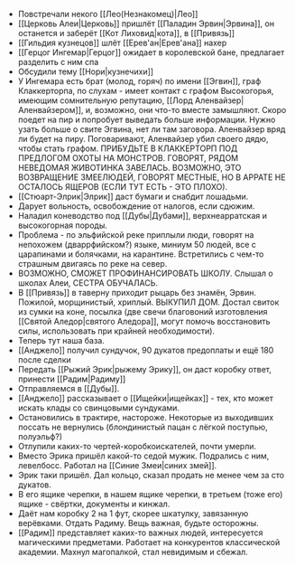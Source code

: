 * Повстречали некого [[Лео(Незнакомец)|Лео]]
* [[Церковь Алеи|Церковь]] пришлёт [[Паладин Эрвин|Эрвина]], он останется и заберёт [[Кот Лиховид|кота]], в [[Привязь]]
* [[Гильдия кузнецов]] шлёт [[Ерев'ан|Ерев'aна]] нахер
* [[Герцог Ингемар|Герцог]] ожидает в королевской бане, предлагает разделить с ним спа
* Обсудили тему [[Нори|кузнечихи]]
* У Ингемара есть брат (молод, горяч) по имени [[Эгвин]], граф Клаккерторпа, по слухам - имеет контакт с графом Высокогорья, имеющим сомнительную репутацию, [[Лорд Аленвайзер|Аленвайзером]], и, возможно, они что-то вместе замышляют. Скоро поедет на пир и попробует выведать больше информации. Нужно узать больше о свите Эгвина, нет ли там заговора. Аленвайзер вряд ли будет на пиру. Поговаривают, Аленвайзер убил своего дядю, чтобы стать графом. ПРИБУДЬТЕ В КЛАККЕРТОРП ПОД ПРЕДЛОГОМ ОХОТЫ НА МОНСТРОВ. ГОВОРЯТ, РЯДОМ НЕВЕДОМАЯ ЖИВОТИНКА ЗАВЕЛАСЬ. ВОЗМОЖНО, ЭТО ВОЗВРАЩЕНИЕ ЗМЕЕЛЮДЕЙ, ГОВОРЯТ МЕСТНЫЕ, НО В АРРАТЕ НЕ ОСТАЛОСЬ ЯЩЕРОВ (ЕСЛИ ТУТ ЕСТЬ - ЭТО ПЛОХО).
* [[Стюарт-Элрик|Элрик]] даст бумаги и снабдит лошадьми.
* Дарует вольность, освобождение от налогов, если сдюжим.
* Наладил коневодство под [[Дубы|Дубами]], верхнеарратская и высокогорная породы.
* Проблема - по эльфийской реке приплыли люди, говорят на непохожем (дваррфийском?) языке, миниум 50 людей, все с царапинами и болячками, на карантине. Встретились с чем-то страшным двигаясь по реке на север.
* ВОЗМОЖНО, СМОЖЕТ ПРОФИНАНСИРОВАТЬ ШКОЛУ. Слышал о школах Алеи, СЕСТРА ОБУЧАЛАСЬ.
* В [[Привязь]] в таверну приходит рыцарь без знамён, Эрвин. Пожилой, морщинистый, хриплый. ВЫКУПИЛ ДОМ. Достал свиток из сумки на коне, посылка (две свечи благовоний изготовления [[Святой Аледор|святого Аледора]], могут помочь восстановить силы, использовать при крайней необходимости).
* Теперь тут наша база.
* [[Анджело]] получил сундучок, 90 дукатов предоплаты и ещё 180 после сделки
* Передать [[Рыжий Эрик|рыжему Эрику]], он даст коробку ответ, принести [[Радим|Радиму]]
* Отправляемся в [[Дубы]].
* [[Анджело]] рассказывает о [[Ищейки|ищейках]] - тех, кто может искать клады со свинцовыми сундуками.
* Остановились в трактире, настороже. Некоторые из выходивших поссать не вернулись (блондинистый пацан с лёгкой поступью, полуэльф?)
* Отлупили каких-то чертей-коробкоискателей, почти умерли.
* Вместо Эрика пришёл какой-то седой мужик. Подрались с ним, левелбосс. Работал на [[Синие Змеи|синих змей]].
* Эрик таки пришёл. Дал кольцо, сказал продать не менее чем за сто дукатов.
* В его ящике черепки, в нашем ящике черепки, в третьем (тоже его) ящике - свёртки, документы и кинжал.
* Даёт нам коробку 2 на 1 фут, скорее шкатулку, завязанную верёвками. Отдать Радиму. Вещь важная, будьте осторожны.
* [[Радим]] представляет каких-то важных людей, интересуется магическими предметами. Работает на конкурентов классической академии. Махнул магопалкой, стал невидимым и сбежал.
